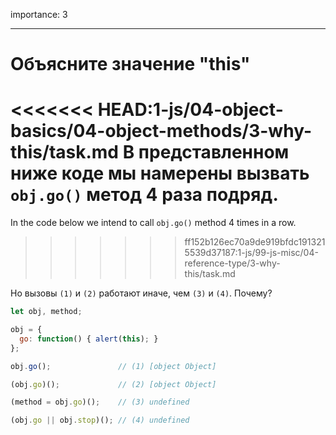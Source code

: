 importance: 3

---

# Объясните значение "this"

<<<<<<< HEAD:1-js/04-object-basics/04-object-methods/3-why-this/task.md
В представленном ниже коде мы намерены вызвать `obj.go()` метод 4 раза подряд.
=======
In the code below we intend to call `obj.go()` method 4 times in a row.
>>>>>>> ff152b126ec70a9de919bfdc1913215539d37187:1-js/99-js-misc/04-reference-type/3-why-this/task.md

Но вызовы `(1)` и `(2)` работают иначе, чем `(3)` и `(4)`. Почему?

```js run no-beautify
let obj, method;

obj = {
  go: function() { alert(this); }
};

obj.go();               // (1) [object Object]

(obj.go)();             // (2) [object Object]

(method = obj.go)();    // (3) undefined

(obj.go || obj.stop)(); // (4) undefined
```

